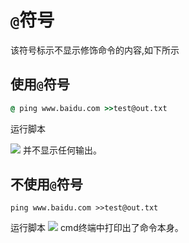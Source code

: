 # `@`符号
该符号标示不显示修饰命令的内容,如下所示
## 使用`@`符号
```bat
@ ping www.baidu.com >>test@out.txt
```
运行脚本

![](https://user-gold-cdn.xitu.io/2019/12/16/16f0c9b2ae63d8c4?w=977&h=211&f=png&s=5293)
并不显示任何输出。
## 不使用`@`符号
```
ping www.baidu.com >>test@out.txt
```
运行脚本
![](https://user-gold-cdn.xitu.io/2019/12/16/16f0c9cff24b6bb0?w=978&h=119&f=png&s=5168)
cmd终端中打印出了命令本身。
